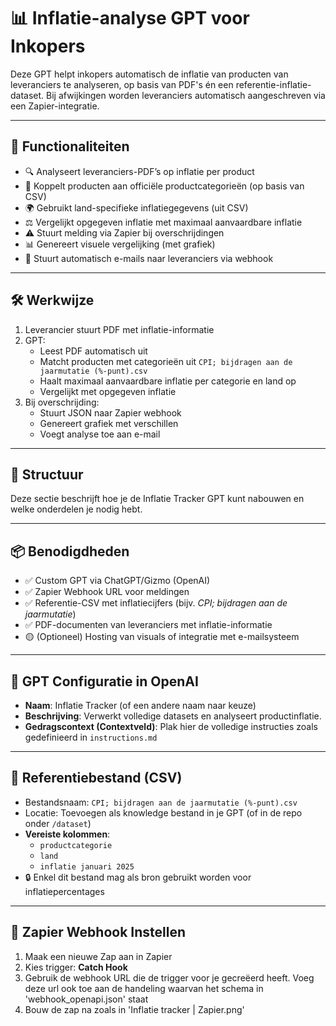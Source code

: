 # 📊 Inflatie-analyse GPT voor Inkopers

Deze GPT helpt inkopers automatisch de inflatie van producten van leveranciers te analyseren, op basis van PDF's én een referentie-inflatie-dataset. Bij afwijkingen worden leveranciers automatisch aangeschreven via een Zapier-integratie.

---

## 🧠 Functionaliteiten

- 🔍 Analyseert leveranciers-PDF’s op inflatie per product
- 📎 Koppelt producten aan officiële productcategorieën (op basis van CSV)
- 🌍 Gebruikt land-specifieke inflatiegegevens (uit CSV)
- ⚖️ Vergelijkt opgegeven inflatie met maximaal aanvaardbare inflatie
- ⚠️ Stuurt melding via Zapier bij overschrijdingen
- 📊 Genereert visuele vergelijking (met grafiek)
- 📧 Stuurt automatisch e-mails naar leveranciers via webhook

---

## 🛠️ Werkwijze

1. Leverancier stuurt PDF met inflatie-informatie
2. GPT:
   - Leest PDF automatisch uit
   - Matcht producten met categorieën uit `CPI; bijdragen aan de jaarmutatie (%-punt).csv`
   - Haalt maximaal aanvaardbare inflatie per categorie en land op
   - Vergelijkt met opgegeven inflatie
3. Bij overschrijding:
   - Stuurt JSON naar Zapier webhook
   - Genereert grafiek met verschillen
   - Voegt analyse toe aan e-mail

---
## 📁 Structuur

Deze sectie beschrijft hoe je de Inflatie Tracker GPT kunt nabouwen en welke onderdelen je nodig hebt.

---

## 📦 Benodigdheden

- ✅ Custom GPT via ChatGPT/Gizmo (OpenAI)
- ✅ Zapier Webhook URL voor meldingen
- ✅ Referentie-CSV met inflatiecijfers (bijv. *CPI; bijdragen aan de jaarmutatie*)
- ✅ PDF-documenten van leveranciers met inflatie-informatie
- 🟡 (Optioneel) Hosting van visuals of integratie met e-mailsysteem

---

## 🧠 GPT Configuratie in OpenAI

- **Naam**: Inflatie Tracker (of een andere naam naar keuze)
- **Beschrijving**: Verwerkt volledige datasets en analyseert productinflatie.
- **Gedragscontext (Contextveld)**: Plak hier de volledige instructies zoals gedefinieerd in `instructions.md`

---

## 📑 Referentiebestand (CSV)

- Bestandsnaam: `CPI; bijdragen aan de jaarmutatie (%-punt).csv`
- Locatie: Toevoegen als knowledge bestand in je GPT (of in de repo onder `/dataset`)
- **Vereiste kolommen**:
  - `productcategorie`
  - `land`
  - `inflatie januari 2025`
- 🔒 Enkel dit bestand mag als bron gebruikt worden voor inflatiepercentages

---

## 📨 Zapier Webhook Instellen

1. Maak een nieuwe Zap aan in Zapier
2. Kies trigger: **Catch Hook**
3. Gebruik de webhook URL die de trigger voor je gecreëerd heeft. Voeg deze url ook toe aan de handeling waarvan het schema in 'webhook_openapi.json' staat
4. Bouw de zap na zoals in 'Inflatie tracker | Zapier.png'
   

